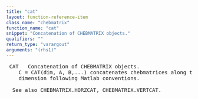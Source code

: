 ```yaml
---
title: "cat"
layout: function-reference-item
class_name: "chebmatrix"
function_name: "cat"
snippet: "Concatenation of CHEBMATRIX objects."
qualifiers: ""
return_type: "varargout"
arguments: "(rhs1)"
---
```


<pre class="help-text"> CAT   Concatenation of CHEBMATRIX objects.
    C = CAT(dim, A, B,...) concatenates chebmatrices along the indicated
    dimension following Matlab conventions.
 
  See also CHEBMATRIX.HORZCAT, CHEBMATRIX.VERTCAT.
</pre>